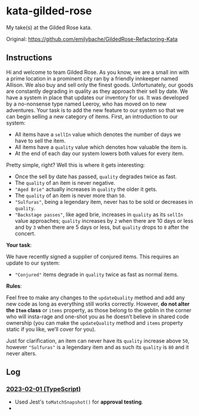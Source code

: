 # kata-gilded-rose

My take(s) at the Gilded Rose kata.

Original: https://github.com/emilybache/GildedRose-Refactoring-Kata

## Instructions

Hi and welcome to team Gilded Rose. As you know, we are a small inn with a prime location in a prominent city ran by a friendly innkeeper named Allison. We also buy and sell only the finest goods. Unfortunately, our goods are constantly degrading in quality as they approach their sell by date. We have a system in place that updates our inventory for us. It was developed by a no-nonsense type named Leeroy, who has moved on to new adventures. Your task is to add the new feature to our system so that we can begin selling a new category of items. First, an introduction to our system:

- All items have a `sellIn` value which denotes the number of days we have to sell the item.
- All items have a `quality` value which denotes how valuable the item is.
- At the end of each day our system lowers both values for every item.

Pretty simple, right? Well this is where it gets interesting:

- Once the sell by date has passed, `quality` degrades twice as fast.
- The `quality` of an item is never negative.
- `"Aged Brie"` actually increases in `quality` the older it gets.
- The `quality` of an item is never more than `50`.
- `"Sulfuras"`, being a legendary item, never has to be sold or decreases in `quality`.
- `"Backstage passes"`, like aged brie, increases in `quality` as its `sellIn` value approaches; `quality` increases by `2` when there are 10 days or less and by `3` when there are 5 days or less, but `quality` drops to `0` after the concert.

**Your task**:

We have recently signed a supplier of conjured items. This requires an update to our system:

- `"Conjured"` items degrade in `quality` twice as fast as normal items.

**Rules**:

Feel free to make any changes to the `updateQuality` method and add any new code as long as everything still works correctly. However, **do not alter the `Item` class** or `items` property, as those belong to the goblin in the corner who will insta-rage and one-shot you as he doesn’t believe in shared code ownership (you can make the `updateQuality` method and `items` property static if you like, we’ll cover for you).

Just for clarification, an item can never have its `quality` increase above `50`, however `"Sulfuras"` is a legendary item and as such its `quality` is `80` and it never alters.

## Log

### [2023-02-01 (TypeScript)](./2023-02-01-ts/README.md)

- Used Jest's `toMatchSnapshot()` for **approval testing**.
-

